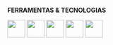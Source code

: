 **FERRAMENTAS & TECNOLOGIAS**

<img src="https://cdn.jsdelivr.net/gh/devicons/devicon/icons/python/python-original.svg" width='40' height='40' /> <img src="https://cdn.jsdelivr.net/gh/devicons/devicon/icons/html5/html5-original.svg" width='40' height='40'/> <img src="https://cdn.jsdelivr.net/gh/devicons/devicon/icons/css3/css3-original.svg" width='40' height='40' /> <img src="https://cdn.jsdelivr.net/gh/devicons/devicon/icons/photoshop/photoshop-line.svg" width='40' height='40' /> <img src="https://cdn.jsdelivr.net/gh/devicons/devicon/icons/javascript/javascript-original.svg" width='40' height='40' />
          
          

                    
          

          
